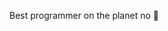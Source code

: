 Best programmer on the planet no 🧢

<!---
Massive-Moe/Massive-Moe is a ✨ special ✨ repository because its `README.md` (this file) appears on your GitHub profile.
You can click the Preview link to take a look at your changes.
--->

